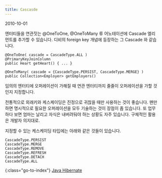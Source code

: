 ```yaml
---
title: Cascasde
---
```


2010-10-01

엔터티들을 연관짓는 @OneToOne, @OneToMany 류 어노테이션에 Cascade 엘리먼트를 추가할 수 있습니다.
디비의 foreign key 개념에 등장하는 그 Cascade 와 같습니다.

    @OneToOne( cascade = CascadeType.ALL )
    @PrimaryKeyJoinColumn
    public Heart getHeart() { ... }
    
    @OneToMany( cascade = {CascadeType.PERSIST, CascadeType.MERGE} )
    public Collection<Employer> getEmployers()

임의의 엔터티에 오퍼레이션이 가해질 때
연관 엔터티까지 줄줄이 오퍼레이션을 가할 것인지 지정합니다.

전통적으로 외래키와 케스케이딩은 진정으로 귀찮을 때만 사용하는 것이 좋습니다.
왠만하면 명시적으로 필요한 오퍼레이션을 모두 기술하는 것이 장점이 좀 있습니다.
또 업무하다 보면 엄마는 날리고 자식은 내버려둬야 하는 상황도 자주 있습니다.
구체적인 활용은 개발자 의지대로.

지정할 수 있는 케스케이딩 타입에는 아래와 같은 것들이 있습니다.

    CascadeType.PERSIST
    CascadeType.MERGE
    CascadeType.REMOVE
    CascadeType.REFRESH
    CascadeType.DETACH
    CascadeType.ALL


{:class="go-to-index"}
[Java Hibernate](index)
